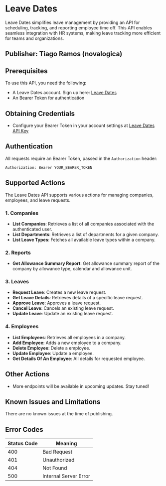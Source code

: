 # Leave Dates

Leave Dates simplifies leave management by providing an API for scheduling, tracking, and reporting employee time off. This API enables seamless integration with HR systems, making leave tracking more efficient for teams and organizations.

## Publisher: Tiago Ramos (novalogica)

## Prerequisites
To use this API, you need the following:

- A Leave Dates account. Sign up here: [Leave Dates](https://www.leavedates.com/)
- An Bearer Token for authentication

## Obtaining Credentials
- Configure your Bearer Token in your account settings at [Leave Dates API Key](https://www.leavedates.com/)

## Authentication
All requests require an Bearer Token, passed in the `Authorization` header:
```http
Authorization: Bearer YOUR_BEARER_TOKEN
```

## Supported Actions
The Leave Dates API supports various actions for managing companies, employees, and leave requests.

### 1. Companies
- **List Companies**: Retrieves a list of all companies associated with the authenticated user.
- **List Departments**: Retrieves a list of departments for a given company.
- **List Leave Types**: Fetches all available leave types within a company.

### 2. Reports
- **Get Allowance Summary Report**: Get allowance summary report of the company by allowance type, calendar and allowance unit.

### 3. Leaves
- **Request Leave**: Creates a new leave request.
- **Get Leave Details**: Retrieves details of a specific leave request.
- **Approve Leave**: Approves a leave request.
- **Cancel Leave**: Cancels an existing leave request.
- **Update Leave**: Update an existing leave request.

### 4. Employees
- **List Employees**: Retrieves all employees in a company.
- **Add Employee**: Adds a new employee to a company.
- **Delete Employee**: Delete a employee.
- **Update Employee**: Update a employee.
- **Get Details Of An Employee**: All details for requested employee.

## Other Actions
- More endpoints will be available in upcoming updates. Stay tuned!

## Known Issues and Limitations
There are no known issues at the time of publishing.

## Error Codes
| Status Code | Meaning |
|------------|---------|
| 400 | Bad Request |
| 401 | Unauthorized |
| 404 | Not Found |
| 500 | Internal Server Error |